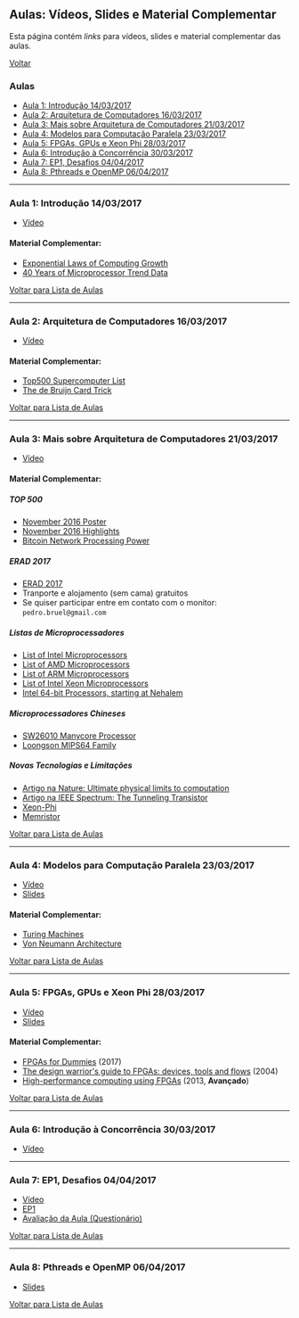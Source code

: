## Aulas: Vídeos, Slides e Material Complementar

Esta página contém *links* para vídeos, slides e material complementar das
aulas.

[Voltar](./index.html)

### Aulas

- [Aula 1: Introdução 14/03/2017](#aula-1-introdução-14032017)
- [Aula 2: Arquitetura de Computadores 16/03/2017](#aula-2-arquitetura-de-computadores-16032017)
- [Aula 3: Mais sobre Arquitetura de Computadores 21/03/2017](#aula-3-mais-sobre-arquitetura-de-computadores-21032017)
- [Aula 4: Modelos para Computação Paralela 23/03/2017](#aula-4-modelos-para-computação-paralela-23032017)
- [Aula 5: FPGAs, GPUs e Xeon Phi 28/03/2017](#aula-5-fpgas-gpus-e-xeon-phi-28032017)
- [Aula 6: Introdução à Concorrência 30/03/2017](#aula-6-introdução-à-concorrência-30032017)
- [Aula 7: EP1, Desafios 04/04/2017](#aula-7-ep1-desafios-04042017)
- [Aula 8: Pthreads e OpenMP 06/04/2017](#aula-8-pthreads-e-openmp-06042017)

---

### Aula 1: Introdução 14/03/2017

- [Vídeo](https://goo.gl/photos/E2mRyuxvb4cr9AA77)

#### Material Complementar:

- [Exponential Laws of Computing Growth](http://cacm.acm.org/magazines/2017/1/211094-exponential-laws-of-computing-growth/fulltext)
- [40 Years of Microprocessor Trend Data](https://www.karlrupp.net/2015/06/40-years-of-microprocessor-trend-data/)

[Voltar para Lista de Aulas](#aulas)

---

### Aula 2: Arquitetura de Computadores 16/03/2017

- [Vídeo](https://goo.gl/photos/VittvNJ8tbLwUKJy6)

#### Material Complementar:

- [Top500 Supercomputer List](https://www.top500.org/)
- [The de Bruijn Card Trick](https://golem.ph.utexas.edu/category/2015/01/mathematics_and_magic_the_de_b.html)

[Voltar para Lista de Aulas](#aulas)

---

### Aula 3: Mais sobre Arquitetura de Computadores 21/03/2017

- [Vídeo](https://goo.gl/photos/fH1e7ch6QqgjYktt5)

#### Material Complementar:

##### TOP 500

- [November 2016 Poster](http://paca.ime.usp.br/pluginfile.php/116791/mod_resource/content/1/TOP500_201611_Poster.pdf)
- [November 2016 Highlights](https://www.top500.org/lists/2016/11/highlights/)
- [Bitcoin Network Processing Power](http://jasondrowley.com/2015/12/04/the-bitcoin-network-is-11000x-faster-than-the-top-500-supercomputers-combined/)

##### ERAD 2017

- [ERAD 2017](http://www.erad-sp.org)
- Tranporte e alojamento (sem cama) gratuitos
- Se quiser participar entre em contato com o monitor: `pedro.bruel@gmail.com`

##### Listas de Microprocessadores

- [List of Intel Microprocessors](https://en.wikipedia.org/wiki/List_of_Intel_microprocessors)
- [List of AMD Microprocessors](https://en.wikipedia.org/wiki/List_of_AMD_microprocessors)
- [List of ARM Microprocessors](https://en.wikipedia.org/wiki/List_of_ARM_microarchitectures)
- [List of Intel Xeon Microprocessors](https://en.wikipedia.org/wiki/List_of_Intel_Xeon_microprocessors)
- [Intel 64-bit Processors, starting at Nehalem](https://en.wikipedia.org/wiki/List_of_Intel_microprocessors#64-bit_processors:_Intel_64_.E2.80.93_Nehalem_microarchitecture)

##### Microprocessadores Chineses

- [SW26010 Manycore Processor](https://en.wikipedia.org/wiki/SW26010)
- [Loongson MIPS64 Family](https://en.wikipedia.org/wiki/Loongson)

##### Novas Tecnologias e Limitações

- [Artigo na Nature: Ultimate physical limits to computation](https://arxiv.org/pdf/quant-ph/9908043.pdf)
- [Artigo na IEEE Spectrum: The Tunneling Transistor](http://spectrum.ieee.org/semiconductors/devices/the-tunneling-transistor)
- [Xeon-Phi](https://en.wikipedia.org/wiki/Xeon_Phi)
- [Memristor](https://en.wikipedia.org/wiki/Memristor)

[Voltar para Lista de Aulas](#aulas)

---

### Aula 4: Modelos para Computação Paralela 23/03/2017

- [Vídeo](https://goo.gl/photos/S44SBaDPD2bPZCSQ8)
- [Slides](http://paca.ime.usp.br/pluginfile.php/118368/mod_resource/content/1/aula4.pdf)

#### Material Complementar:

- [Turing Machines](https://en.wikipedia.org/wiki/Turing_machine)
- [Von Neumann Architecture](https://en.wikipedia.org/wiki/Von_Neumann_architecture)

[Voltar para Lista de Aulas](#aulas)

---

### Aula 5: FPGAs, GPUs e Xeon Phi 28/03/2017

- [Vídeo](https://goo.gl/photos/BbbARhDScMq8iqHu5)
- [Slides](https://github.com/phrb/aula-fpgas-gpus-xeonphi/raw/master/fpgas-gpus-xeonphi.pdf)

#### Material Complementar:

- [FPGAs for Dummies](https://www.altera.com/content/dam/altera-www/global/en_US/pdfs/literature/misc/fpgas_for_dummies_ebook.pdf) (2017)
- [The design warrior's guide to FPGAs: devices, tools and flows](https://www.elsevier.com/books/the-design-warriors-guide-to-fpgas/maxfield/978-0-7506-7604-5) (2004)
- [High-performance computing using FPGAs](https://www.springer.com/br/book/9781461417903) (2013, **Avançado**)

[Voltar para Lista de Aulas](#aulas)

---

### Aula 6: Introdução à Concorrência 30/03/2017

- [Vídeo](https://goo.gl/photos/mJHQRhQCENhJG8VcA)

---

### Aula 7: EP1, Desafios 04/04/2017

- [Vídeo](https://goo.gl/photos/dag1hhH7Kfataozb8)
- [EP1](./eps.html#ep1)
- [Avaliação da Aula (Questionário)](https://goo.gl/forms/fFlM1qFFqwF3Srxs1)

[Voltar para Lista de Aulas](#aulas)

---

### Aula 8: Pthreads e OpenMP 06/04/2017

- [Slides](https://github.com/phrb/aula-pthreads-openmp/raw/master/pthreads-openmp.pdf)

[Voltar para Lista de Aulas](#aulas)
